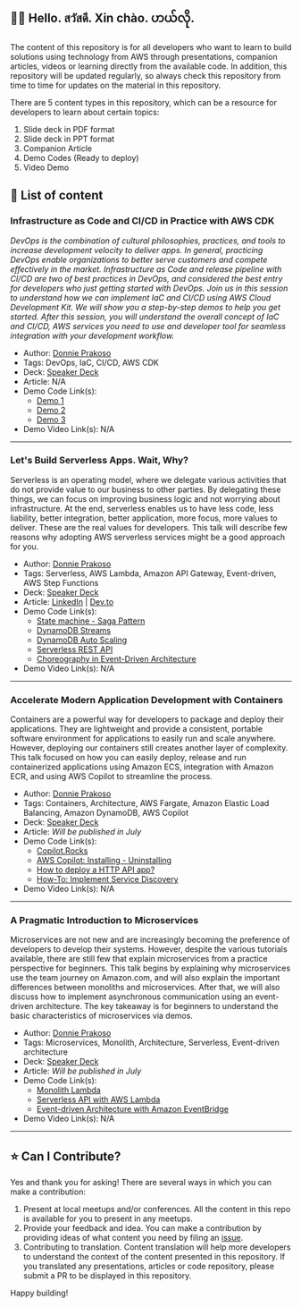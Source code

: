 ## 👋🏻 Hello. สวัสดี. Xin chào. ဟယ်လို.

The content of this repository is for all developers who want to learn to build solutions using technology from AWS through presentations, companion articles, videos or learning directly from the available code.
In addition, this repository will be updated regularly, so always check this repository from time to time for updates on the material in this repository.

There are 5 content types in this repository, which can be a resource for developers to learn about certain topics:

1. Slide deck in PDF format
2. Slide deck in PPT format
3. Companion Article
4. Demo Codes (Ready to deploy)
5. Video Demo

## 🚀 List of content

### Infrastructure as Code and CI/CD in Practice with AWS CDK

_DevOps is the combination of cultural philosophies, practices, and tools to increase development velocity to deliver apps. In general, practicing DevOps enable organizations to better serve customers and compete effectively in the market. Infrastructure as Code and release pipeline with CI/CD are two of best practices in DevOps, and considered the best entry for developers who just getting started with DevOps. Join us in this session to understand how we can implement IaC and CI/CD using AWS Cloud Development Kit. We will show you a step-by-step demos to help you get started. After this session, you will understand the overall concept of IaC and CI/CD, AWS services you need to use and developer tool for seamless integration with your development workflow._

- Author: [Donnie Prakoso](https://github.com/donnieprakoso)
- Tags: DevOps, IaC, CI/CD, AWS CDK
- Deck: [Speaker Deck](https://speakerdeck.com/donnie/cd-in-practice-with-aws-cdk)
- Article: N/A
- Demo Code Link(s):
  - [Demo 1](https://github.com/donnieprakoso/demo-cdk/tree/main/4-serverless-api)
  - [Demo 2](https://github.com/donnieprakoso/demo-cdk/tree/main/5-cdk-pipelines)
  - [Demo 3](https://github.com/donnieprakoso/demo-cdk/tree/main/6-pipelines-serverless-api)
- Demo Video Link(s): N/A

---

### Let's Build Serverless Apps. Wait, Why?

Serverless is an operating model, where we delegate various activities that do not provide value to our business to other parties. By delegating these things, we can focus on improving business logic and not worrying about infrastructure.
At the end, serverless enables us to have less code, less liability, better integration, better application, more focus, more values to deliver. These are the real values for developers.
This talk will describe few reasons why adopting AWS serverless services might be a good approach for you.

- Author: [Donnie Prakoso](https://github.com/donnieprakoso)
- Tags: Serverless, AWS Lambda, Amazon API Gateway, Event-driven, AWS Step Functions
- Deck: [Speaker Deck](https://speakerdeck.com/donnie/lets-build-serverless-apps-wait-why)
- Article: [LinkedIn](https://www.linkedin.com/pulse/lets-build-serverless-apps-wait-why-donnie-prakoso/?trackingId=fOtC6u44QgG6Nfwc4MBbfw%3D%3D) | [Dev.to](https://dev.to/awscommunity-asean/lets-build-serverless-apps-wait-why-2f2i)
- Demo Code Link(s):
  - [State machine - Saga Pattern](https://github.com/donnieprakoso/demo-lambda/tree/main/3-state-machine)
  - [DynamoDB Streams](https://github.com/donnieprakoso/demo-lambda/tree/main/6-dynamodb-stream)
  - [DynamoDB Auto Scaling](https://github.com/donnieprakoso/demo-lambda/tree/main/7-dynamodb-autoscaling)
  - [Serverless REST API](https://github.com/donnieprakoso/workshop-restAPI)
  - [Choreography in Event-Driven Architecture](https://github.com/donnieprakoso/workshop-eventDrivenMicroservices)
- Demo Video Link(s): N/A

---

### Accelerate Modern Application Development with Containers

Containers are a powerful way for developers to package and deploy their applications. They are lightweight and provide a consistent, portable software environment for applications to easily run and scale anywhere. However, deploying our containers still creates another layer of complexity. This talk focused on how you can easily deploy, release and run containerized applications using Amazon ECS, integration with Amazon ECR, and using AWS Copilot to streamline the process.

- Author: [Donnie Prakoso](https://github.com/donnieprakoso)
- Tags: Containers, Architecture, AWS Fargate, Amazon Elastic Load Balancing, Amazon DynamoDB, AWS Copilot
- Deck: [Speaker Deck](https://speakerdeck.com/donnie/accelerate-modern-application-development-with-containers)
- Article: _Will be published in July_
- Demo Code Link(s):
  - [Copilot.Rocks](https://copilot.rocks/)
  - [AWS Copilot: Installing - Uninstalling](https://copilot.rocks/getting-started/00_install-uninstall/)
  - [How to deploy a HTTP API app?](https://copilot.rocks/getting-started/20-deploy-http-api/)
  - [How-To: Implement Service Discovery](https://copilot.rocks/implementing-architectural-patterns/10-service-discovery/)
- Demo Video Link(s): N/A

---

### A Pragmatic Introduction to Microservices

Microservices are not new and are increasingly becoming the preference of developers to develop their systems. However, despite the various tutorials available, there are still few that explain microservices from a practice perspective for beginners. This talk begins by explaining why microservices use the team journey on Amazon.com, and will also explain the important differences between monoliths and microservices. After that, we will also discuss how to implement asynchronous communication using an event-driven architecture. The key takeaway is for beginners to understand the basic characteristics of microservices via demos.

- Author: [Donnie Prakoso](https://github.com/donnieprakoso)
- Tags: Microservices, Monolith, Architecture, Serverless, Event-driven architecture
- Deck: [Speaker Deck](https://speakerdeck.com/donnie/awscommunityasean-apragmaticintroductiontomicroservices)
- Article: _Will be published in July_
- Demo Code Link(s):
  - [Monolith Lambda](https://github.com/donnieprakoso/demo-lambda/tree/main/9-monolith-lambda)
  - [Serverless API with AWS Lambda](https://github.com/donnieprakoso/demo-cdk/tree/main/4-serverless-api)
  - [Event-driven Architecture with Amazon EventBridge](https://github.com/donnieprakoso/workshop-eventDrivenMicroservices/tree/master/2-lab-choreographMicroservices)
- Demo Video Link(s): N/A

---

## ⭐️ Can I Contribute?

Yes and thank you for asking! There are several ways in which you can make a contribution:

1. Present at local meetups and/or conferences. All the content in this repo is available for you to present in any meetups.
2. Provide your feedback and idea. You can make a contribution by providing ideas of what content you need by filing an [issue](https://github.com/aws-community-asean/community-content/issues/new?assignees=donnieprakoso&labels=content+request&template=content-request.md&title=%5BCONTENT+REQUEST%5D+Your+request+title+placeholder).
3. Contributing to translation. Content translation will help more developers to understand the context of the content presented in this repository. If you translated any presentations, articles or code repository, please submit a PR to be displayed in this repository.

Happy building!
